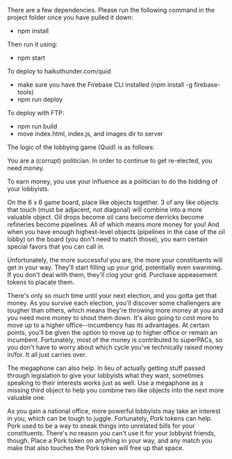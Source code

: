 There are a few dependencies. Please run the following command in the project folder once you have pulled it down:
* npm install

Then run it using:
* npm start

To deploy to haikuthunder.com/quid
* make sure you have the Firebase CLI installed (npm install -g firebase-tools)
* npm run deploy

To deploy with FTP:
* npm run build
* move index.html, index.js, and images dir to server


The logic of the lobbying game (Quid) is as follows:

You are a (corrupt) politician. In order to continue to get re-elected, you need money.

To earn money, you use your influence as a politician to do the bidding of your lobbyists.

On the 6 x 6 game board, place like objects together.
3 of any like objects that touch (must be adjacent, not diagonal) will combine into a more valuable object.
Oil drops become oil cans become derricks become refineries become pipelines. All of which means more money for you! And when you have enough highest-level objects (pipelines in the case of the oil lobby) on the board (you don't need to match those), you earn certain special favors that you can call in.

Unfortunately, the more successful you are, the more your constituents will get in your way.
They'll start filling up your grid, potentially even swarming.
If you don't deal with them, they'll clog your grid. Purchase appeasement tokens to placate them.

There's only so much time until your next election, and you gotta get that money.
As you survive each election, you'll discover some challengers are tougher than others,
which means they're throwing more money at you and you need more money to shout them down.
It's also going to cost more to move up to a higher office--incumbency has its advantages.
At certain points, you'll be given the option to move up to higher office or remain an incumbent.
Fortunately, most of the money is contributed to superPACs, so you don't have to worry about which cycle you've technically raised money in/for. It all just carries over.

The megaphone can also help. In lieu of actually getting stuff passed through legislation to give
your lobbyists what they want, sometimes speaking to their interests works just as well. Use a megaphone as a missing third object to help you combine two like objects into the next more valuable one.

As you gain a national office, more powerful lobbyists may take an interest in you,
which can be tough to juggle. Fortunately, Pork tokens can help. Pork used to be a way to sneak things into unrelated bills for your constituents. There's no reason you can't use it for your lobbyist friends, though. Place a Pork token on anything in your way, and any match you make that also touches the Pork token will free up that space.
